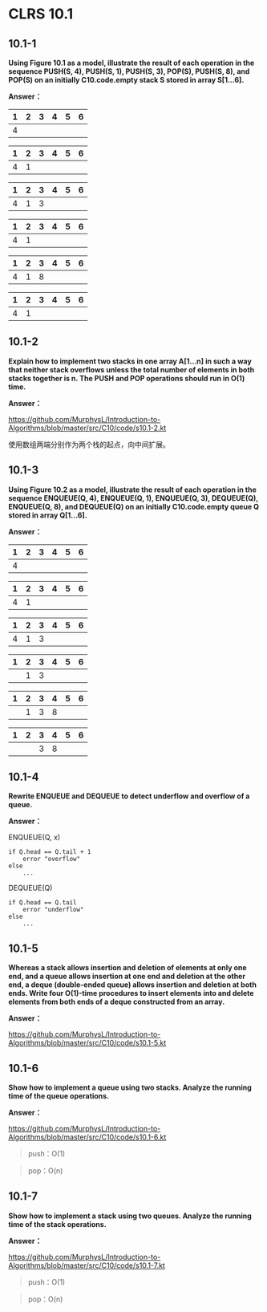 # CLRS 10.1
## 10.1-1


**Using Figure 10.1 as a model, illustrate the result of each operation in the sequence PUSH(S, 4), PUSH(S, 1), PUSH(S, 3), POP(S), PUSH(S, 8), and POP(S) on an initially C10.code.empty stack S stored in array S[1...6].**

**Answer：**

| 1 | 2 | 3 | 4  | 5 | 6 |
|:---:|:---:|:---:|:---:|:---:|:---:|
| 4 |


| 1 | 2 | 3 | 4  | 5 | 6 |
|:---:|:---:|:---:|:---:|:---:|:---:|
| 4 | 1 |

| 1 | 2 | 3 | 4  | 5 | 6 |
|:---:|:---:|:---:|:---:|:---:|:---:|
| 4 | 1 | 3|

| 1 | 2 | 3 | 4  | 5 | 6 |
|:---:|:---:|:---:|:---:|:---:|:---:|
| 4 | 1 |

| 1 | 2 | 3 | 4  | 5 | 6 |
|:---:|:---:|:---:|:---:|:---:|:---:|
| 4 | 1| 8

| 1 | 2 | 3 | 4  | 5 | 6 |
|:---:|:---:|:---:|:---:|:---:|:---:|
| 4 | 1| 

## 10.1-2

**Explain how to implement two stacks in one array A[1...n] in such a way that neither stack overflows unless the total number of elements in both stacks together is n. The PUSH and POP operations should run in O(1) time.**

**Answer：**

https://github.com/MurphysL/Introduction-to-Algorithms/blob/master/src/C10/code/s10.1-2.kt

使用数组两端分别作为两个栈的起点，向中间扩展。

## 10.1-3


**Using Figure 10.2 as a model, illustrate the result of each operation in the sequence ENQUEUE(Q, 4), ENQUEUE(Q, 1), ENQUEUE(Q, 3), DEQUEUE(Q), ENQUEUE(Q, 8), and DEQUEUE(Q) on an initially C10.code.empty queue Q stored in array Q[1...6].**

**Answer：**

| 1 | 2 | 3 | 4  | 5 | 6 |
|:---:|:---:|:---:|:---:|:---:|:---:|
| 4 |

| 1 | 2 | 3 | 4  | 5 | 6 |
|:---:|:---:|:---:|:---:|:---:|:---:|
| 4 | 1

| 1 | 2 | 3 | 4  | 5 | 6 |
|:---:|:---:|:---:|:---:|:---:|:---:|
| 4 | 1 | 3|

| 1 | 2 | 3 | 4  | 5 | 6 |
|:---:|:---:|:---:|:---:|:---:|:---:|
|  | 1 |3

| 1 | 2 | 3 | 4  | 5 | 6 |
|:---:|:---:|:---:|:---:|:---:|:---:|
|  | 1| 3|8

| 1 | 2 | 3 | 4  | 5 | 6 |
|:---:|:---:|:---:|:---:|:---:|:---:|
|  | |3|8

## 10.1-4

**Rewrite ENQUEUE and DEQUEUE to detect underflow and overflow of a queue.**

**Answer：** 

ENQUEUE(Q, x)
```
if Q.head == Q.tail + 1
	error "overflow"
else
	...	
```
DEQUEUE(Q)
```
if Q.head == Q.tail
	error "underflow"
else
	...	
```
## 10.1-5

**Whereas a stack allows insertion and deletion of elements at only one end, and a queue allows insertion at one end and deletion at the other end, a deque (double-ended queue) allows insertion and deletion at both ends. Write four O(1)-time procedures to insert elements into and delete elements from both ends of a deque constructed from an array.**

**Answer：**

https://github.com/MurphysL/Introduction-to-Algorithms/blob/master/src/C10/code/s10.1-5.kt

## 10.1-6

**Show how to implement a queue using two stacks. Analyze the running time of the queue operations.**

**Answer：**

https://github.com/MurphysL/Introduction-to-Algorithms/blob/master/src/C10/code/s10.1-6.kt

> push：O(1)

> pop：O(n)

## 10.1-7

**Show how to implement a stack using two queues. Analyze the running time of the stack operations.**

**Answer：**

https://github.com/MurphysL/Introduction-to-Algorithms/blob/master/src/C10/code/s10.1-7.kt

> push：O(1)

> pop：O(n)




